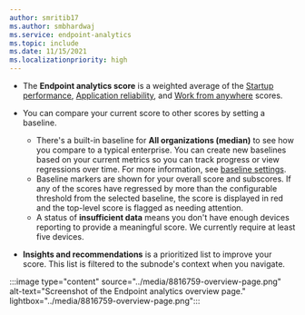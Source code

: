 ```yaml
---
author: smritib17
ms.author: smbhardwaj
ms.service: endpoint-analytics
ms.topic: include
ms.date: 11/15/2021
ms.localizationpriority: high
---
```

<!--Don't apply H2 in this include file since they are context driven by article. Used in scores.md, enroll-configmgr.md and enroll-intune.md files -->

- The **Endpoint analytics score** is a weighted average of the [Startup performance](../startup-performance.md), [Application reliability](../app-reliability.md), and [Work from anywhere](../work-from-anywhere.md) scores.

- You can compare your current score to other scores by setting a baseline.
  - There's a built-in baseline for **All organizations (median)** to see how you compare to a typical enterprise. You can create new baselines based on your current metrics so you can track progress or view regressions over time. For more information, see [baseline settings](../settings.md#bkmk_baselines).
  - Baseline markers are shown for your overall score and subscores. If any of the scores have regressed by more than the configurable threshold from the selected baseline, the score is displayed in red and the top-level score is flagged as needing attention.
  - A status of **insufficient data** means you don't have enough devices reporting to provide a meaningful score. We currently require at least five devices.

- **Insights and recommendations** is a prioritized list to improve your score. This list is filtered to the subnode's context when you navigate.

:::image type="content" source="../media/8816759-overview-page.png" alt-text="Screenshot of the Endpoint analytics overview page." lightbox="../media/8816759-overview-page.png":::
